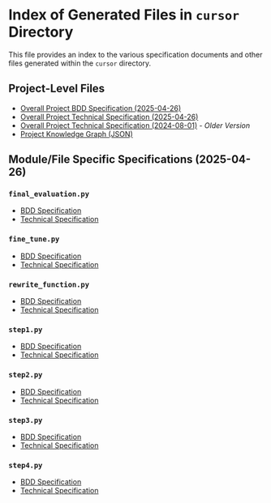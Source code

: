 # Index of Generated Files in `cursor` Directory

This file provides an index to the various specification documents and other files generated within the `cursor` directory.

## Project-Level Files

* [Overall Project BDD Specification (2025-04-26)](./Whole-system-Masters-Project_BDD_Specification_2025-04-26.md)
* [Overall Project Technical Specification (2025-04-26)](./Whole-system-Masters-Project_Specification_2025-04-26.md)
* [Overall Project Technical Specification (2024-08-01)](./Whole-system-Masters-Project_Specification_2024-08-01.md) - *Older Version*
* [Project Knowledge Graph (JSON)](./Whole-system-Masters-Project_KnowledgeGraph_2025-04-26.json)

## Module/File Specific Specifications (2025-04-26)

### `final_evaluation.py`

* [BDD Specification](./final_evaluation_BDD_Specification_2025-04-26.md)
* [Technical Specification](./final_evaluation_Specification_2025-04-26.md)

### `fine_tune.py`

* [BDD Specification](./fine_tune_BDD_Specification_2025-04-26.md)
* [Technical Specification](./fine_tune_Specification_2025-04-26.md)

### `rewrite_function.py`

* [BDD Specification](./rewrite_function_BDD_Specification_2025-04-26.md)
* [Technical Specification](./rewrite_function_Specification_2025-04-26.md)

### `step1.py`

* [BDD Specification](./step1_BDD_Specification_2025-04-26.md)
* [Technical Specification](./step1_Specification_2025-04-26.md)

### `step2.py`

* [BDD Specification](./step2_BDD_Specification_2025-04-26.md)
* [Technical Specification](./step2_Specification_2025-04-26.md)

### `step3.py`

* [BDD Specification](./step3_BDD_Specification_2025-04-26.md)
* [Technical Specification](./step3_Specification_2025-04-26.md)

### `step4.py`

* [BDD Specification](./step4_BDD_Specification_2025-04-26.md)
* [Technical Specification](./step4_Specification_2025-04-26.md)
